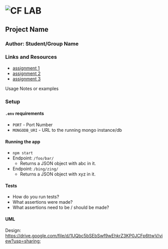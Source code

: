 # ![CF](http://i.imgur.com/7v5ASc8.png) LAB

## Project Name

### Author: Student/Group Name

### Links and Resources

- [assignment 1](https://codesandbox.io/s/1o9o3v98o4)
- [assignment 2](https://codesandbox.io/s/nw6y48194l)
- [assignment 3](https://codesandbox.io/s/x9ymvoy0rq)

Usage Notes or examples

### Setup

#### `.env` requirements

- `PORT` - Port Number
- `MONGODB_URI` - URL to the running mongo instance/db

#### Running the app

- `npm start`
- Endpoint: `/foo/bar/`
  - Returns a JSON object with abc in it.
- Endpoint: `/bing/zing/`
  - Returns a JSON object with xyz in it.

#### Tests

- How do you run tests?
- What assertions were made?
- What assertions need to be / should be made?

#### UML

Design: https://drive.google.com/file/d/1UQbc5bSEbSwf9wEhkrZ3KP0JCFp6ttwV/view?usp=sharing;
